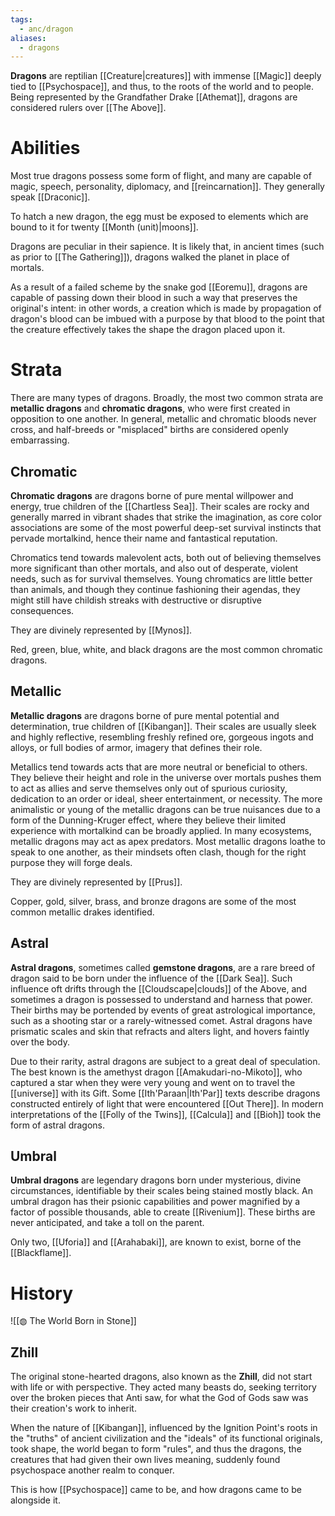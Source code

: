 ```yaml
---
tags:
  - anc/dragon
aliases:
  - dragons
---
```

**Dragons** are reptilian [[Creature|creatures]] with immense [[Magic]] deeply tied to [[Psychospace]], and thus, to the roots of the world and to people. Being represented by the Grandfather Drake [[Athemat]], dragons are considered rulers over [[The Above]].

# Abilities
Most true dragons possess some form of flight, and many are capable of magic, speech, personality, diplomacy, and [[reincarnation]]. They generally speak [[Draconic]].

To hatch a new dragon, the egg must be exposed to elements which are bound to it for twenty [[Month (unit)|moons]].

Dragons are peculiar in their sapience. It is likely that, in ancient times (such as prior to [[The Gathering]]), dragons walked the planet in place of mortals.

As a result of a failed scheme by the snake god [[Eoremu]], dragons are capable of passing down their blood in such a way that preserves the original's intent: in other words, a creation which is made by propagation of dragon's blood can be imbued with a purpose by that blood to the point that the creature effectively takes the shape the dragon placed upon it.

# Strata
There are many types of dragons. Broadly, the most two common strata are **metallic dragons** and **chromatic dragons**, who were first created in opposition to one another. In general, metallic and chromatic bloods never cross, and half-breeds or "misplaced" births are considered openly embarrassing.

## Chromatic
**Chromatic dragons** are dragons borne of pure mental willpower and energy, true children of the [[Chartless Sea]]. Their scales are rocky and generally marred in vibrant shades that strike the imagination, as core color associations are some of the most powerful deep-set survival instincts that pervade mortalkind, hence their name and fantastical reputation. 

Chromatics tend towards malevolent acts, both out of believing themselves more significant than other mortals, and also out of desperate, violent needs, such as for survival themselves. Young chromatics are little better than animals, and though they continue fashioning their agendas, they might still have childish streaks with destructive or disruptive consequences.

They are divinely represented by [[Mynos]].

Red, green, blue, white, and black dragons are the most common chromatic dragons.
## Metallic
**Metallic dragons** are dragons borne of pure mental potential and determination, true children of [[Kibangan]]. Their scales are usually sleek and highly reflective, resembling freshly refined ore, gorgeous ingots and alloys, or full bodies of armor, imagery that defines their role. 

Metallics tend towards acts that are more neutral or beneficial to others. They believe their height and role in the universe over mortals pushes them to act as allies and serve themselves only out of spurious curiosity, dedication to an order or ideal, sheer entertainment, or necessity. The more animalistic or young of the metallic dragons can be true nuisances due to a form of the Dunning-Kruger effect, where they believe their limited experience with mortalkind can be broadly applied. In many ecosystems, metallic dragons may act as apex predators. Most metallic dragons loathe to speak to one another, as their mindsets often clash, though for the right purpose they will forge deals.

They are divinely represented by [[Prus]].

Copper, gold, silver, brass, and bronze dragons are some of the most common metallic drakes identified.

## Astral
**Astral dragons**, sometimes called **gemstone dragons**, are a rare breed of dragon said to be born under the influence of the [[Dark Sea]]. Such influence oft drifts through the [[Cloudscape|clouds]] of the Above, and sometimes a dragon is possessed to understand and harness that power. Their births may be portended by events of great astrological importance, such as a shooting star or a rarely-witnessed comet. Astral dragons have prismatic scales and skin that refracts and alters light, and hovers faintly over the body.  

Due to their rarity, astral dragons are subject to a great deal of speculation. The best known is the amethyst dragon [[Amakudari-no-Mikoto]], who captured a star when they were very young and went on to travel the [[universe]] with its Gift. Some [[Ith'Paraan|Ith'Par]] texts describe dragons constructed entirely of light that were encountered [[Out There]]. In modern interpretations of the [[Folly of the Twins]], [[Calcula]] and [[Bioh]] took the form of astral dragons.

## Umbral
**Umbral dragons** are legendary dragons born under mysterious, divine circumstances, identifiable by their scales being stained mostly black. An umbral dragon has their psionic capabilities and power magnified by a factor of possible thousands, able to create [[Rivenium]]. These births are never anticipated, and take a toll on the parent.

Only two, [[Uforia]] and [[Arahabaki]], are known to exist, borne of the [[Blackflame]].

# History
![[◍ The World Born in Stone]]

## Zhill
The original stone-hearted dragons, also known as the **Zhill**, did not start with life or with perspective. They acted many beasts do, seeking territory over the broken pieces that Anti saw, for what the God of Gods saw was their creation's work to inherit. 

When the nature of [[Kibangan]], influenced by the Ignition Point's roots in the "truths" of ancient civilization and the "ideals" of its functional originals, took shape, the world began to form "rules", and thus the dragons, the creatures that had given their own lives meaning, suddenly found psychospace another realm to conquer.

This is how [[Psychospace]] came to be, and how dragons came to be alongside it.

